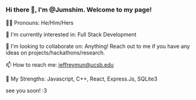 ### Hi there 👋, I'm @Jumshim. Welcome to my page!

🏳️‍🌈 Pronouns: He/Him/Hers

🤔 I'm currently interested in: Full Stack Development

🕺 I'm looking to collaborate on: Anything! Reach out to me if you have any ideas on projects/hackathons/research.

📫 How to reach me: jeffreymun@ucsb.edu

🦾 My Strengths: Javascript, C++, React, Express.Js, SQLite3

see you soon! :3
